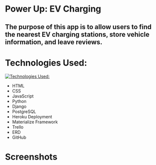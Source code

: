 # Power Up: EV Charging
## The purpose of this app is to allow users to find the nearest EV charging stations, store vehicle information, and leave reviews. 

# Technologies Used: 
[![Technologies Used:](https://skillicons.dev/icons?i=js,html,css,python,django,heroku,postgres&theme=dark)](https://skillicons.dev)
* HTML
* CSS
* JavaScript
* Python
* Django
* PostgreSQL
* Heroku Deployment
* Materialize Framework
* Trello
* ERD
* GitHub

# Screenshots

